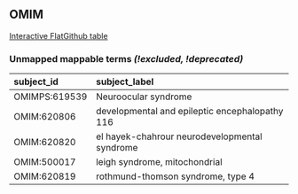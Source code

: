 ## OMIM
[Interactive FlatGithub table](https://flatgithub.com/monarch-initiative/mondo-ingest?filename=src/ontology/reports/omim_mapping_status.tsv)

### Unmapped mappable terms _(!excluded, !deprecated)_
| subject_id    | subject_label                                  |
|:--------------|:-----------------------------------------------|
| OMIMPS:619539 | Neuroocular syndrome                           |
| OMIM:620806   | developmental and epileptic encephalopathy 116 |
| OMIM:620820   | el hayek-chahrour neurodevelopmental syndrome  |
| OMIM:500017   | leigh syndrome, mitochondrial                  |
| OMIM:620819   | rothmund-thomson syndrome, type 4              |